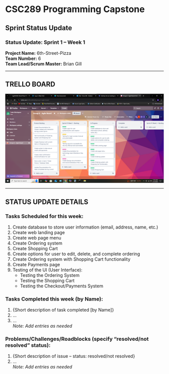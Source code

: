 # CSC289 Programming Capstone
## Sprint Status Update

### Status Update: Sprint 1 – Week 1

**Project Name:** 6th-Street-Pizza  
**Team Number:** 6   
**Team Lead/Scrum Master:** Brian Gill  

---

## TRELLO BOARD
![Trello Board Screenshot](https://github.com/bjgill33/6th-Street-Pizza/blob/gill-working_branch/Group_6-Agile_Sprint_1_Week_1.png)

---

## STATUS UPDATE DETAILS

### Tasks Scheduled for this week:
1. Create database to store user information (email, address, name, etc.)  
2. Create web landing page 
3. Create web page menu
4. Create Ordering system
5. Create Shopping Cart
6. Create options for user to edit, delete, and complete ordering
7. Create Ordering system with Shopping Cart functionality
8. Create Payments page
9. Testing of the UI (User Interface):
    - Testing the Ordering System
    - Testing the Shopping Cart
    - Testing the Checkout/Payments System   

### Tasks Completed this week (by Name):
1. {Short description of task completed [by Name]}  
2. …  
3. …  
*Note: Add entries as needed*

### Problems/Challenges/Roadblocks (specify “resolved/not resolved” status):
1. {Short description of issue – status: resolved/not resolved}  
2. …  
*Note: Add entries as needed*

